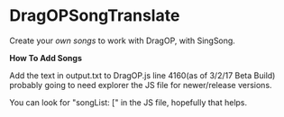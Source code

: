 # DragOPSongTranslate

Create your <i>own songs</i> to work with DragOP, with SingSong.

<b>How To Add Songs</b>

Add the text in output.txt to DragOP.js line 4160(as of 3/2/17 Beta Build) probably going to need explorer the JS file for newer/release versions.

You can look for "songList: [" in the JS file, hopefully that helps.
